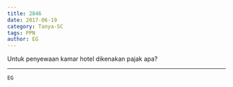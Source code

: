 ```yaml
---
title: 2846
date: 2017-06-19
category: Tanya-SC
tags: PPN
author: EG
---
```


Untuk penyewaan kamar hotel dikenakan pajak apa?

---



`EG`
